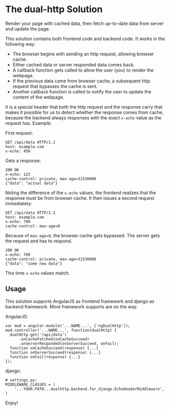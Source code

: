 # The dual-http Solution

Render your page with cached data,
then fetch up-to-date data from server and update the page.

This solution contains both frontend code and backend code.
It works in the following way:

-   The browser begins with sending an http request, allowing browser cache.
-   Either cached data or server responded data comes back.
-   A callback function gets called to allow the user (you)
    to render the webpage.
-   If the previous data came from browser cache,
    a subsequent http request that bypasses the cache is sent.
-   Another callback function is called to notify the user
    to update the content of the webpage.

It is a special header that both the http request and the response carry
that makes it possible for us to detect whether the response comes from cache,
because the backend always responses with the exact `x-echo` value
as the request has. Example:

First request:

    GET /api/data HTTP/1.1
    host: example.com
    x-echo: 456

Gets a response:

    200 OK
    x-echo: 123
    cache-control: private, max-age=31536000
    {"data": "actual data"}

Noting the difference of the `x-echo` values,
the frontend realizes that the response must be from browser cache.
It then issues a second request immediately:

    GET /api/data HTTP/1.1
    host: example.com
    x-echo: 789
    cache-control: max-age=0

Because of `max-age=0`, the browser cache gets bypassed.
The server gets the request and has to respond.

    200 OK
    x-echo: 789
    cache-control: private, max-age=31536000
    {"data": "some new data"}

This time `x-echo` values match.

## Usage

This solution supports AngularJS as frontend framework
and django as backend framework. More framework supports are on the way.

AngularJS:

    var mod = angular.module('...NAME...', ['ngDualHttp']);
    mod.controller('...NAME...', function(dualHttp) {
      dualHttp.get('/api/data')
          .onCacheFetched(onCacheSucceed)
          .onServerResponded(onServerSucceed, onFail);
      function onCacheSucceed(response) {...}
      function onServerSucceed(response) {...}
      function onFail(response) {...}
    });

django:

    # settings.py:
    MIDDLEWARE_CLASSES = (
        '...YOUR.PATH...dualhttp.backend.for_django.EchoHeaderMiddleware',
    )

Enjoy!
